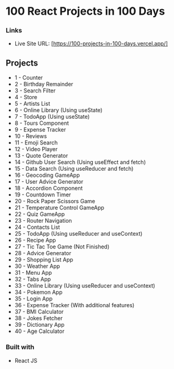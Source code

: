 # 100 React Projects in 100 Days

### Links

- Live Site URL: [https://100-projects-in-100-days.vercel.app/]

## Projects

- 1 - Counter
- 2 - Birthday Remainder
- 3 - Search Filter
- 4 - Store
- 5 - Artists List
- 6 - Online Library (Using useState)
- 7 - TodoApp (Using useState)
- 8 - Tours Component
- 9 - Expense Tracker
- 10 - Reviews
- 11 - Emoji Search
- 12 - Video Player
- 13 - Quote Generator
- 14 - Github User Search (Using useEffect and fetch)
- 15 - Data Search (Using useReducer and fetch)
- 16 - Geocoding GameApp
- 17 - User Advice Generator
- 18 - Accordion Component
- 19 - Countdown Timer
- 20 - Rock Paper Scissors Game
- 21 - Temperature Control GameApp
- 22 - Quiz GameApp
- 23 - Router Navigation
- 24 - Contacts List
- 25 - TodoApp (Using useReducer and useContext)
- 26 - Recipe App
- 27 - Tic Tac Toe Game (Not Finished)
- 28 - Advice Generator
- 29 - Shopping List App
- 30 - Weather App
- 31 - Menu App
- 32 - Tabs App
- 33 - Online Library (Using useReducer and useContext)
- 34 - Pokemon App
- 35 - Login App
- 36 - Expense Tracker (With additional features)
- 37 - BMI Calculator
- 38 - Jokes Fetcher
- 39 - Dictionary App
- 40 - Age Calculator

### Built with

- React JS

